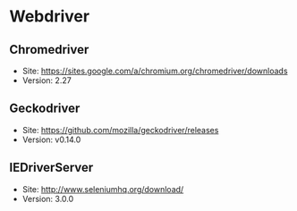 # Webdriver

## Chromedriver
* Site: https://sites.google.com/a/chromium.org/chromedriver/downloads
* Version: 2.27

## Geckodriver
* Site: https://github.com/mozilla/geckodriver/releases
* Version: v0.14.0

## IEDriverServer
* Site: http://www.seleniumhq.org/download/
* Version: 3.0.0